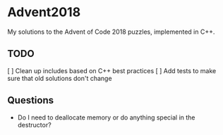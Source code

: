 # Advent2018

My solutions to the Advent of Code 2018 puzzles, implemented in C++.

## TODO

[ ] Clean up includes based on C++ best practices
[ ] Add tests to make sure that old solutions don't change

## Questions

- Do I need to deallocate memory or do anything special in the destructor?

